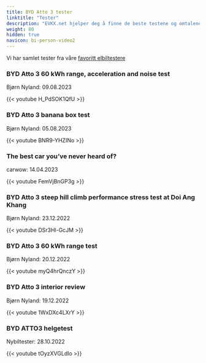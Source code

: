 ```yaml
---
title: BYD Atto 3 tester
linktitle: "Tester"
description: "EVKX.net hjelper deg å finne de beste testene og omtalene av denne modellen. "
weight: 80
hidden: true
navicon: bi-person-video2
---
```

Vi har samlet tester fra våre [favoritt elbiltestere](../../../../../guides/evreviewers/)

<div class="container text-center shadow p-2 pe-4 mb-5 bg-body-tertiary rounded border">
<h3>BYD Atto 3 60 kWh range, acceleration and noise test</h3>
<p>Bjørn Nyland: 09.08.2023</p>

{{< youtube H_PdSOK1QfU >}}

</div>
<div class="container text-center shadow p-2 pe-4 mb-5 bg-body-tertiary rounded border">
<h3>BYD Atto 3 banana box test</h3>
<p>Bjørn Nyland: 05.08.2023</p>

{{< youtube BNR9-YHZINo >}}

</div>
<div class="container text-center shadow p-2 pe-4 mb-5 bg-body-tertiary rounded border">
<h3>The best car you’ve never heard of?</h3>
<p>carwow: 14.04.2023</p>

{{< youtube FemVjBnGP3g >}}

</div>
<div class="container text-center shadow p-2 pe-4 mb-5 bg-body-tertiary rounded border">
<h3>BYD Atto 3 steep hill climb performance stress test at Doi Ang Khang</h3>
<p>Bjørn Nyland: 23.12.2022</p>

{{< youtube DSr3Hl-GcJM >}}

</div>
<div class="container text-center shadow p-2 pe-4 mb-5 bg-body-tertiary rounded border">
<h3>BYD Atto 3 60 kWh range test</h3>
<p>Bjørn Nyland: 20.12.2022</p>

{{< youtube myQ4hrQnczY >}}

</div>
<div class="container text-center shadow p-2 pe-4 mb-5 bg-body-tertiary rounded border">
<h3>BYD Atto 3 interior review</h3>
<p>Bjørn Nyland: 19.12.2022</p>

{{< youtube 1WxDXc4LXrY >}}

</div>
<div class="container text-center shadow p-2 pe-4 mb-5 bg-body-tertiary rounded border">
<h3>BYD ATTO3 helgetest</h3>
<p>Nybiltester: 28.10.2022</p>

{{< youtube tOyzXVGLdIo >}}

</div>

